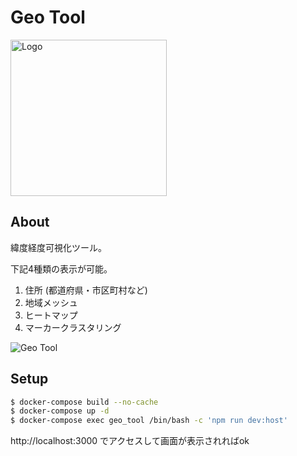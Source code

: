 # Geo Tool

<img src="https://qazsato.com/images/geo-tool.png" alt="Logo" width="250px">

## About

緯度経度可視化ツール。

下記4種類の表示が可能。

1. 住所 (都道府県・市区町村など)
2. 地域メッシュ
3. ヒートマップ
4. マーカークラスタリング

![Geo Tool](https://user-images.githubusercontent.com/5030713/110241205-e478b200-7f92-11eb-9bf5-dfab40932b9d.png)

## Setup

```bash
$ docker-compose build --no-cache
$ docker-compose up -d
$ docker-compose exec geo_tool /bin/bash -c 'npm run dev:host'
```

http://localhost:3000 でアクセスして画面が表示されればok
